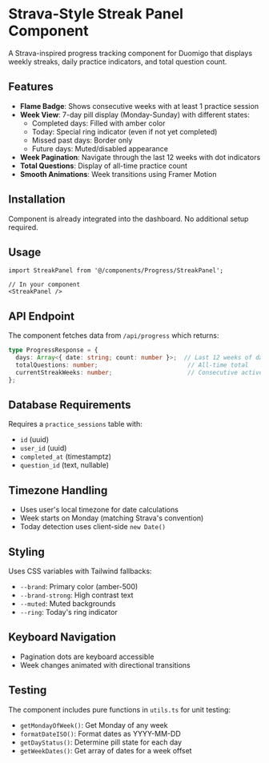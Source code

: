 # Strava-Style Streak Panel Component

A Strava-inspired progress tracking component for Duomigo that displays weekly streaks, daily practice indicators, and total question count.

## Features

- **Flame Badge**: Shows consecutive weeks with at least 1 practice session
- **Week View**: 7-day pill display (Monday-Sunday) with different states:
  - Completed days: Filled with amber color
  - Today: Special ring indicator (even if not yet completed)
  - Missed past days: Border only
  - Future days: Muted/disabled appearance
- **Week Pagination**: Navigate through the last 12 weeks with dot indicators
- **Total Questions**: Display of all-time practice count
- **Smooth Animations**: Week transitions using Framer Motion

## Installation

Component is already integrated into the dashboard. No additional setup required.

## Usage

```tsx
import StreakPanel from '@/components/Progress/StreakPanel';

// In your component
<StreakPanel />
```

## API Endpoint

The component fetches data from `/api/progress` which returns:

```typescript
type ProgressResponse = {
  days: Array<{ date: string; count: number }>;  // Last 12 weeks of daily data
  totalQuestions: number;                         // All-time total
  currentStreakWeeks: number;                     // Consecutive active weeks
};
```

## Database Requirements

Requires a `practice_sessions` table with:
- `id` (uuid)
- `user_id` (uuid)
- `completed_at` (timestamptz)
- `question_id` (text, nullable)

## Timezone Handling

- Uses user's local timezone for date calculations
- Week starts on Monday (matching Strava's convention)
- Today detection uses client-side `new Date()`

## Styling

Uses CSS variables with Tailwind fallbacks:
- `--brand`: Primary color (amber-500)
- `--brand-strong`: High contrast text
- `--muted`: Muted backgrounds
- `--ring`: Today's ring indicator

## Keyboard Navigation

- Pagination dots are keyboard accessible
- Week changes animated with directional transitions

## Testing

The component includes pure functions in `utils.ts` for unit testing:
- `getMondayOfWeek()`: Get Monday of any week
- `formatDateISO()`: Format dates as YYYY-MM-DD
- `getDayStatus()`: Determine pill state for each day
- `getWeekDates()`: Get array of dates for a week offset